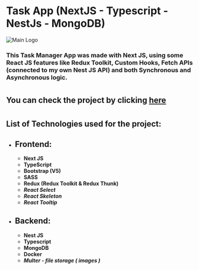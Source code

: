 # Task App (NextJS - Typescript - NestJs - MongoDB)

![Main Logo](https://raw.githubusercontent.com/Miguel-A-Jara/todo-nextjs-bootstrap/0b5fb9fc48da4c3f8953c4c9089f3665e633dfb1/Fullstack_Next_Nest_Typescript_MongoDb.png)

### This Task Manager App was made with Next JS, using some React JS features like Redux Toolkit, Custom Hooks, Fetch APIs (connected to my own Nest JS API) and both Synchronous and Asynchronous logic.

#

## You can check the project by clicking [**here**](https://fullstack-nextjs-typescript.vercel.app/)

#

## **List of Technologies used for the project:**

- ## Frontend:
  - **Next JS**
  - **TypeScript**
  - **Bootstrap (V5)**
  - **SASS**
  - **Redux (Redux Toolkit & Redux Thunk)**
  - _**React Select**_
  - _**React Skeleton**_
  - _**React Tooltip**_

- ## Backend: 
  - **Nest JS**
  - **Typescript**
  - **MongoDB**
  - **Docker**
  - _**Multer - file storage ( images )**_
  
